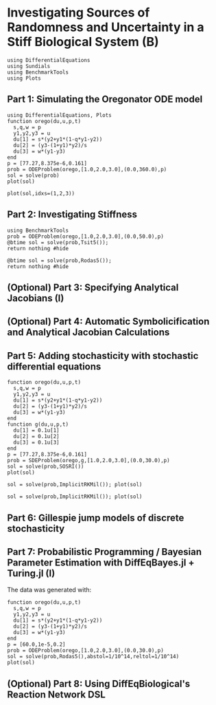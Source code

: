 # Investigating Sources of Randomness and Uncertainty in a Stiff Biological System (B)

```@example stiffbio
using DifferentialEquations
using Sundials
using BenchmarkTools
using Plots
```

## Part 1: Simulating the Oregonator ODE model

```@example stiffbio
using DifferentialEquations, Plots
function orego(du,u,p,t)
  s,q,w = p
  y1,y2,y3 = u
  du[1] = s*(y2+y1*(1-q*y1-y2))
  du[2] = (y3-(1+y1)*y2)/s
  du[3] = w*(y1-y3)
end
p = [77.27,8.375e-6,0.161]
prob = ODEProblem(orego,[1.0,2.0,3.0],(0.0,360.0),p)
sol = solve(prob)
plot(sol)
```

```@example stiffbio
plot(sol,idxs=(1,2,3))
```

## Part 2: Investigating Stiffness

```@example stiffbio
using BenchmarkTools
prob = ODEProblem(orego,[1.0,2.0,3.0],(0.0,50.0),p)
@btime sol = solve(prob,Tsit5());
return nothing #hide
```

```@example stiffbio
@btime sol = solve(prob,Rodas5());
return nothing #hide
```

## (Optional) Part 3: Specifying Analytical Jacobians (I)

## (Optional) Part 4: Automatic Symbolicification and Analytical Jacobian Calculations

## Part 5: Adding stochasticity with stochastic differential equations

```@example stiffbio
function orego(du,u,p,t)
  s,q,w = p
  y1,y2,y3 = u
  du[1] = s*(y2+y1*(1-q*y1-y2))
  du[2] = (y3-(1+y1)*y2)/s
  du[3] = w*(y1-y3)
end
function g(du,u,p,t)
  du[1] = 0.1u[1]
  du[2] = 0.1u[2]
  du[3] = 0.1u[3]
end
p = [77.27,8.375e-6,0.161]
prob = SDEProblem(orego,g,[1.0,2.0,3.0],(0.0,30.0),p)
sol = solve(prob,SOSRI())
plot(sol)
```

```@example stiffbio
sol = solve(prob,ImplicitRKMil()); plot(sol)
```

```@example stiffbio
sol = solve(prob,ImplicitRKMil()); plot(sol)
```

## Part 6: Gillespie jump models of discrete stochasticity

## Part 7: Probabilistic Programming / Bayesian Parameter Estimation with DiffEqBayes.jl + Turing.jl (I)

The data was generated with:

```@example stiffbio
function orego(du,u,p,t)
  s,q,w = p
  y1,y2,y3 = u
  du[1] = s*(y2+y1*(1-q*y1-y2))
  du[2] = (y3-(1+y1)*y2)/s
  du[3] = w*(y1-y3)
end
p = [60.0,1e-5,0.2]
prob = ODEProblem(orego,[1.0,2.0,3.0],(0.0,30.0),p)
sol = solve(prob,Rodas5(),abstol=1/10^14,reltol=1/10^14)
plot(sol)
```

## (Optional) Part 8: Using DiffEqBiological's Reaction Network DSL

